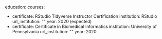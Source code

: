 education:
  courses:
  - certificate: RStudio Tidyverse Instructor Certification
    institution: RStudio
    url_institution: ""
    year: 2020 (expected)
  - certificate: Certificate in Biomedical Informatics
    institution: University of Pennsylvania
    url_institution: ""
    year: 2020
